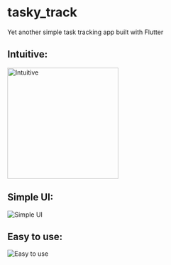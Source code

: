 # tasky_track

Yet another simple task tracking app built with Flutter

## Intuitive:
<img src="https://github.com/gal0wsky/readme-images-store/blob/main/TaskyTrack/TaskyTrack-empty-view.png?raw=true" title="Intuitive" width="250">

## Simple UI:
![Simple UI](https://github.com/gal0wsky/readme-images-store/blob/main/TaskyTrack/TaskyTrack-items-on-list.png?raw=true)

## Easy to use:
![Easy to use](https://github.com/gal0wsky/readme-images-store/blob/main/TaskyTrack/TaskyTrack-task-done.png?raw=true)
